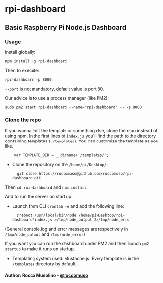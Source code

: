 # rpi-dashboard
## Basic Raspberry Pi Node.js Dashboard


<h3>Usage</h3>

Install globally:

    npm install -g rpi-dashboard

Then to execute:

    rpi-dashboard -p 8000

<code>--port</code> is not mandatory, default value is port 80.

Our advice is to use a process manager (like PM2):

    sudo pm2 start rpi-dashboard --name="rpi-dashboard" -- -p 8000

<h3>Clone the repo</h3>

If you wanna edit the template or something else, clone the repo instead of using npm.
In the first lines of <code>index.js</code> you'll find the path to the directory containing templates (<code>./templates</code>). You can customize the template as you like.

        var TEMPLATE_DIR = __dirname+'/templates/';

- Clone the repository on the <code>/home/pi/Desktop/</code>:

        git clone https://roccomuso@github.com/roccomuso/rpi-dashboard.git

Then <code>cd rpi-dashboard</code> and <code>npm install</code>.

And to run the server on start up:
- Launch from CLI <code>crontab -e</code> and add the following line:

        @reboot /usr/local/bin/node /home/pi/Desktop/rpi-dashboard/index.js >/tmp/node_output 2>/tmp/node_error

(General console.log and error messages are respectively in <code>/tmp/node_output</code> and <code>/tmp/node_error</code>)

If you want you can run the dashboard under PM2 and then launch <code>pm2 startup</code> to make it runs on startup.

- Templating system used: Mustache.js. Every template is in the <code>/templates</code> directory by default.


#### Author: Rocco Musolino - [@roccomuso](https://twitter.com/roccomuso)
